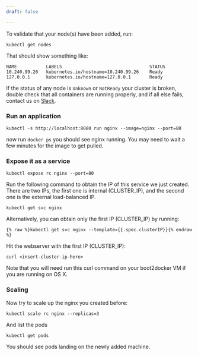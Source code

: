 ```yaml
---
draft: false

---
```

To validate that your node(s) have been added, run:

```shell
kubectl get nodes
```

That should show something like:

```shell
NAME           LABELS                                 STATUS
10.240.99.26   kubernetes.io/hostname=10.240.99.26    Ready
127.0.0.1      kubernetes.io/hostname=127.0.0.1       Ready
```

If the status of any node is `Unknown` or `NotReady` your cluster is broken, double check that all containers are running properly, and if all else fails, contact us on [Slack](/docs/troubleshooting/#slack).

### Run an application

```shell
kubectl -s http://localhost:8080 run nginx --image=nginx --port=80
```

now run `docker ps` you should see nginx running.  You may need to wait a few minutes for the image to get pulled.

### Expose it as a service

```shell
kubectl expose rc nginx --port=80
```

Run the following command to obtain the IP of this service we just created. There are two IPs, the first one is internal (CLUSTER_IP), and the second one is the external load-balanced IP.

```shell
kubectl get svc nginx
```

Alternatively, you can obtain only the first IP (CLUSTER_IP) by running:

```shell
{% raw %}kubectl get svc nginx --template={{.spec.clusterIP}}{% endraw %}
```

Hit the webserver with the first IP (CLUSTER_IP):

```shell
curl <insert-cluster-ip-here>
```

Note that you will need run this curl command on your boot2docker VM if you are running on OS X.

### Scaling

Now try to scale up the nginx you created before:

```shell
kubectl scale rc nginx --replicas=3
```

And list the pods

```shell
kubectl get pods
```

You should see pods landing on the newly added machine.